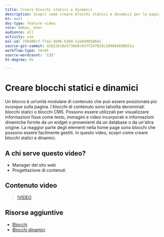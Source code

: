 ```yaml
---
title: Creare blocchi statici e dinamici
description: Scopri come creare blocchi statici e dinamici per le pagine store.
kt: null
doc-type: feature video
role: Admin, User
audience: all
activity: use
exl-id: 756d06cf-f7a2-4b9b-b369-12a9d99586b1
source-git-commit: 42622b18e5738e8cb57f247029c189884698851a
workflow-type: tm+mt
source-wordcount: '133'
ht-degree: 0%

---
```


# Creare blocchi statici e dinamici

Un blocco è un’unità modulare di contenuto che può essere posizionata più ovunque sulla pagina. I blocchi di contenuto sono talvolta denominati blocchi statici o blocchi CMS. Possono essere utilizzati per visualizzare informazioni fisse come testo, immagini e video incorporati e informazioni dinamiche fornite da un widget o provenienti da un database o da un&#39;altra origine. La maggior parte degli elementi nella home page sono blocchi che possono essere facilmente gestiti. In questo video, scopri come creare blocchi statici e dinamici.

## A chi serve questo video?

- Manager del sito web
- Progettazione di contenuti

## Contenuto video

>[!VIDEO](https://video.tv.adobe.com/v/343783?quality=12&learn=on)

## Risorse aggiuntive

- [Blocchi](https://docs.magento.com/user-guide/cms/blocks.html)
- [Blocchi dinamici](https://docs.magento.com/user-guide/cms/dynamic-blocks.html)
